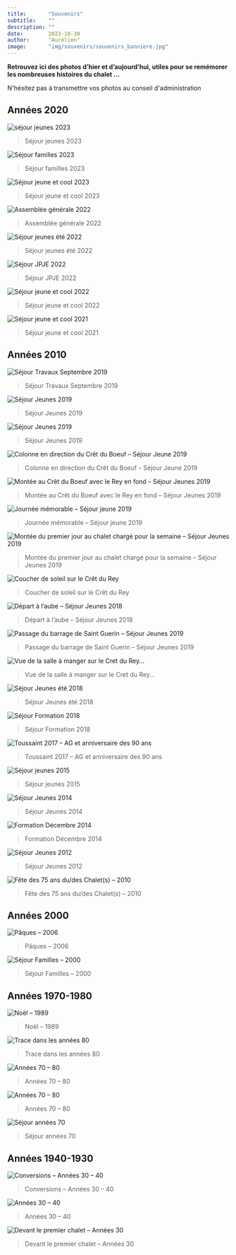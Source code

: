 ```yaml
---
title:       "Souvenirs"
subtitle:    ""
description: ""
date:        2023-10-30
author:      "Aurélien"
image:       "img/souvenirs/souvenirs_banniere.jpg"
---
```


**Retrouvez ici des photos d’hier et d’aujourd’hui, utiles pour se remémorer les nombreuses histoires du chalet …**

N'hésitez pas à transmettre vos photos au conseil d'administration


## Années 2020 
![séjour jeunes 2023](/nouveau-site/img/souvenirs/souvenirs_coolkid-23.png) 
> Séjour jeunes 2023

![Séjour familles 2023](/nouveau-site/img/souvenirs/souvenirs_famille-2023.png)  
> Séjour familles 2023

![Séjour jeune et cool 2023](/nouveau-site/img/souvenirs/souvenirs_JC-2023.jpg) 
> Séjour jeune et cool 2023

![Assemblée générale 2022](/nouveau-site/img/souvenirs/souvenirs_AG2022.jpg) 
> Assemblée générale 2022

![Séjour jeunes été 2022](/nouveau-site/img/souvenirs/souvenirs_jeune-ete.png) 
> Séjour jeunes été 2022

![Séjour JPJE 2022](/nouveau-site/img/souvenirs/souvenirs_JPJE.png) 
> Séjour JPJE 2022

![Séjour jeune et cool 2022](/nouveau-site/img/souvenirs/souvenirs_22.png) 
> Séjour jeune et cool 2022

![Séjour jeune et cool 2021](/nouveau-site/img/souvenirs/souvenirs_21.jpg) 
> Séjour jeune et cool 2021

## Années 2010
![Séjour Travaux Septembre 2019](/nouveau-site/img/souvenirs/souvenirs_travaux19.jpg) 
> Séjour Travaux Septembre 2019

![Séjour Jeunes 2019](/nouveau-site/img/souvenirs/souvenirs_JC-4.jpg) 
> Séjour Jeunes 2019

![Séjour Jeunes 2019](/nouveau-site/img/souvenirs/souvenirs_JC2019.jpeg) 
> Séjour Jeunes 2019

![Colonne en direction du Crêt du Boeuf – Séjour Jeune 2019](/nouveau-site/img/souvenirs/souvenirs_boeuf.jpg) 
> Colonne en direction du Crêt du Boeuf – Séjour Jeune 2019

![Montée au Crêt du Boeuf avec le Rey en fond – Séjour Jeunes 2019](/nouveau-site/img/souvenirs/souvenirs_JC-rey.jpg) 
> Montée au Crêt du Boeuf avec le Rey en fond – Séjour Jeunes 2019

![Journée mémorable – Séjour jeune 2019](/nouveau-site/img/souvenirs/souvenirs_JC-2.jpg) 
> Journée mémorable – Séjour jeune 2019

![Montée du premier jour au chalet chargé pour la semaine – Séjour Jeunes 2019](/nouveau-site/img/souvenirs/souvenirs_JC.jpg) 
> Montée du premier jour au chalet chargé pour la semaine – Séjour Jeunes 2019

![Coucher de soleil sur le Crêt du Rey](/nouveau-site/img/souvenirs/souvenirs_refectoire.jpg) 
> Coucher de soleil sur le Crêt du Rey

![Départ à l’aube – Séjour Jeunes 2018](/nouveau-site/img/souvenirs/souvenirs_JC-3.jpeg) 
> Départ à l’aube – Séjour Jeunes 2018

![Passage du barrage de Saint Guerin – Séjour Jeunes 2019](/nouveau-site/img/souvenirs/souvenirs_2019.jpg) 
> Passage du barrage de Saint Guerin – Séjour Jeunes 2019

![Vue de la salle à manger sur le Cret du Rey…](/nouveau-site/img/souvenirs/souvenirs_rey.jpeg) 
> Vue de la salle à manger sur le Cret du Rey…

![Séjour Jeunes été 2018](/nouveau-site/img/souvenirs/souvenirs_paysage.jpg) 
> Séjour Jeunes été 2018

![Séjour Formation 2018](/nouveau-site/img/souvenirs/souvenirs_forma18.jpg) 
> Séjour Formation 2018 

![Toussaint 2017 – AG et anniversaire des 90 ans](/nouveau-site/img/souvenirs/souvenirs_Areches-90-an.jpg) 
> Toussaint 2017 – AG et anniversaire des 90 ans

![Séjour jeunes 2015](/nouveau-site/img/souvenirs/souvenirs_groupe2015.jpg) 
> Séjour jeunes 2015

![Séjour Jeunes 2014](/nouveau-site/img/souvenirs/souvenirs_groupe2014.jpg) 
> Séjour Jeunes 2014

![Formation Décembre 2014](/nouveau-site/img/souvenirs/souvenirs_forma2014.jpg) 
> Formation Décembre 2014

![Séjour Jeunes 2012](/nouveau-site/img/souvenirs/souvenirs_Jeune-2012.jpg) 
> Séjour Jeunes 2012

![Fête des 75 ans du/des Chalet(s) – 2010](/nouveau-site/img/souvenirs/souvenirs_dons.jpg) 
> Fête des 75 ans du/des Chalet(s) – 2010 

## Années 2000
![Pâques – 2006](/nouveau-site/img/souvenirs/souvenirs_paques2006.png) 
> Pâques – 2006

![Séjour Familles – 2000](/nouveau-site/img/souvenirs/souvenirs_famille2000.png) 
> Séjour Familles – 2000

## Années 1970-1980
![Noël – 1989](/nouveau-site/img/souvenirs/souvenirs_noel89.png) 
> Noël – 1989

![Trace dans les années 80](/nouveau-site/img/souvenirs/souvenirs_1980.jpg) 
> Trace dans les années 80

![Années 70 – 80](/nouveau-site/img/souvenirs/souvenirs_7080bis.png) 
> Années 70 – 80

![Années 70 – 80](/nouveau-site/img/souvenirs/souvenirs_7080.png) 
> Années 70 – 80

![Séjour années 70](/nouveau-site/img/souvenirs/souvenirs_1970.jpg) 
> Séjour années 70

## Années 1940-1930
![Conversions – Années 30 – 40](/nouveau-site/img/souvenirs/souvenirs_annee3040.png) 
> Conversions – Années 30 – 40

![Années 30 – 40](/nouveau-site/img/souvenirs/souvenirs_1930.png) 
> Années 30 – 40 

![Devant le premier chalet – Années 30](/nouveau-site/img/souvenirs/souvenirs_1940.png) 
> Devant le premier chalet – Années 30